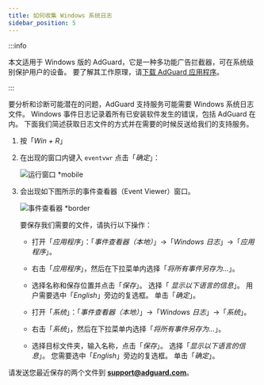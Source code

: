 ```yaml
---
title: 如何收集 Windows 系统日志
sidebar_position: 5
---
```


:::info

本文适用于 Windows 版的 AdGuard，它是一种多功能广告拦截器，可在系统级别保护用户的设备。 要了解其工作原理，请[下载 AdGuard 应用程序](https://agrd.io/download-kb-adblock)。

:::

要分析和诊断可能潜在的问题，AdGuard 支持服务可能需要 Windows 系统日志文件。 Windows 事件日志记录着所有已安装软件发生的错误，包括 AdGuard 在内。 下面我们简述获取日志文件的方式并在需要的时候反送给我们的支持服务。

1. 按「*Win + R*」

1. 在出现的窗口内键入 `eventvwr` 点击「*确定*」：

    ![运行窗口 *mobile](https://cdn.adtidy.org/public/Adguard/kb/newscreenshots/En/eng_event_logs_1.png)

1. 会出现如下图所示的事件查看器（Event Viewer）窗口。

    ![事件查看器 *border](https://cdn.adtidy.org/public/Adguard/kb/newscreenshots/En/eng_event_logs_2.png)

    要保存我们需要的文件，请执行以下操作：

    - 打开「*应用程序*」：「*事件查看器（本地）*」→「*Windows 日志*」→「*应用程序*」。

    - 右击「*应用程序*」，然后在下拉菜单内选择「*将所有事件另存为...*」。

    - 选择名称和保存位置并点击「*保存*」。 选择「 *显示以下语言的信息*」。 用户需要选中「*English*」旁边的复选框。 单击「*确定*」。

    - 打开「*系统*」：「*事件查看器（本地）*」→「*Windows 日志*」→「*系统*」。

    - 右击「*系统*」，然后在下拉菜单内选择「*将所有事件另存为...*」。

    - 选择目标文件夹，输入名称，点击「*保存*」。 选择「*显示以下语言的信息*」。 您需要选中「*English*」旁边的复选框。 单击「*确定*」。

请发送您最近保存的两个文件到 **support@adguard.com**。
